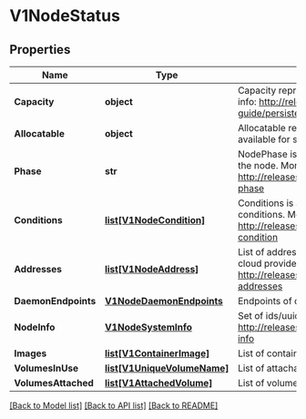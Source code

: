 # V1NodeStatus

## Properties
Name | Type | Description | Notes
------------ | ------------- | ------------- | -------------
**Capacity** | **object** | Capacity represents the total resources of a node. More info: http://releases.k8s.io/HEAD/docs/user-guide/persistent-volumes.md#capacity for more details. | [optional] 
**Allocatable** | **object** | Allocatable represents the resources of a node that are available for scheduling. Defaults to Capacity. | [optional] 
**Phase** | **str** | NodePhase is the recently observed lifecycle phase of the node. More info: http://releases.k8s.io/HEAD/docs/admin/node.md#node-phase | [optional] 
**Conditions** | [**list[V1NodeCondition]**](V1NodeCondition.md) | Conditions is an array of current observed node conditions. More info: http://releases.k8s.io/HEAD/docs/admin/node.md#node-condition | [optional] 
**Addresses** | [**list[V1NodeAddress]**](V1NodeAddress.md) | List of addresses reachable to the node. Queried from cloud provider, if available. More info: http://releases.k8s.io/HEAD/docs/admin/node.md#node-addresses | [optional] 
**DaemonEndpoints** | [**V1NodeDaemonEndpoints**](V1NodeDaemonEndpoints.md) | Endpoints of daemons running on the Node. | [optional] 
**NodeInfo** | [**V1NodeSystemInfo**](V1NodeSystemInfo.md) | Set of ids/uuids to uniquely identify the node. More info: http://releases.k8s.io/HEAD/docs/admin/node.md#node-info | [optional] 
**Images** | [**list[V1ContainerImage]**](V1ContainerImage.md) | List of container images on this node | [optional] 
**VolumesInUse** | [**list[V1UniqueVolumeName]**](V1UniqueVolumeName.md) | List of attachable volumes in use (mounted) by the node. | [optional] 
**VolumesAttached** | [**list[V1AttachedVolume]**](V1AttachedVolume.md) | List of volumes that are attached to the node. | [optional] 

[[Back to Model list]](../README.md#documentation-for-models) [[Back to API list]](../README.md#documentation-for-api-endpoints) [[Back to README]](../README.md)


